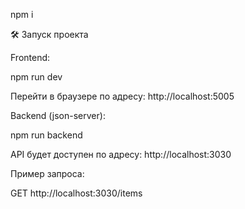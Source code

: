 npm i

🛠 Запуск проекта

Frontend:

npm run dev

Перейти в браузере по адресу: http://localhost:5005

Backend (json-server):

npm run backend

API будет доступен по адресу: http://localhost:3030

Пример запроса:

GET http://localhost:3030/items
